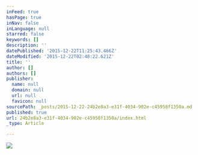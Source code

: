 ```yaml
---
inFeed: true
hasPage: true
inNav: false
inLanguage: null
starred: false
keywords: []
description: ''
datePublished: '2015-12-22T11:25:43.466Z'
dateModified: '2015-12-22T02:48:22.621Z'
title: ''
author: []
authors: []
publisher:
  name: null
  domain: null
  url: null
  favicon: null
sourcePath: _posts/2015-12-22-24b2e8a3-e31f-4034-902e-c45958f1350a.md
published: true
url: 24b2e8a3-e31f-4034-902e-c45958f1350a/index.html
_type: Article

---
```

![](https://the-grid-user-content.s3-us-west-2.amazonaws.com/d6fcb098-8bee-4cb4-8619-28b1865c53e8.png)